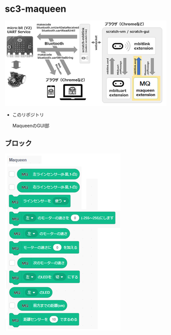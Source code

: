 # sc3-maqueen

![](images/mbituart.png)

- このリポジトリ

	MaqueenのGUI部

## ブロック

![](images/blocks-mq.png)

